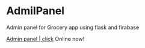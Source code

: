 # AdmilPanel
Admin panel for Grocery app using flask and firabase

[Admin panel | click](https://groceryapp343.herokuapp.com/) Online now!
